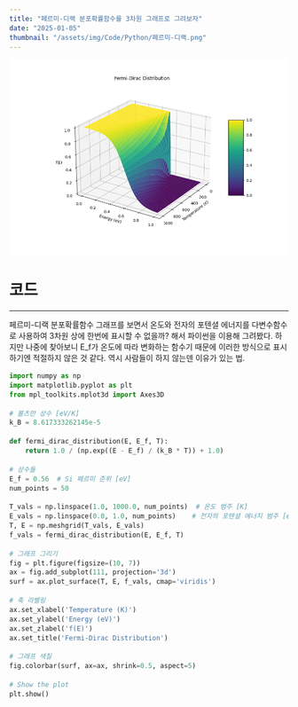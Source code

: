 ```yaml
---
title: "페르미-디랙 분포확률함수를 3차원 그래프로 그려보자"
date: "2025-01-05"
thumbnail: "/assets/img/Code/Python/페르미-디랙.png"
---
```


![](/assets/img/Code/Python/페르미-디랙.png)

# 코드
---

페르미-디랙 분포확률함수 그래프를 보면서 온도와 전자의 포텐셜 에너지를 다변수함수로 사용하여 3차원 상에 한번에 표시할 수 없을까? 해서 파이썬을 이용해 그려봤다. 하지만 나중에 찾아보니 E_f가 온도에 따라 변화하는 함수기 때문에 이러한 방식으로 표시하기엔 적절하지 않은 것 같다. 역시 사람들이 하지 않는덴 이유가 있는 법.

```python
import numpy as np
import matplotlib.pyplot as plt
from mpl_toolkits.mplot3d import Axes3D

# 볼츠만 상수 [eV/K]
k_B = 8.617333262145e-5

def fermi_dirac_distribution(E, E_f, T):
    return 1.0 / (np.exp((E - E_f) / (k_B * T)) + 1.0)

# 상수들
E_f = 0.56  # Si 페르미 준위 [eV]
num_points = 50

T_vals = np.linspace(1.0, 1000.0, num_points)  # 온도 범주 [K]
E_vals = np.linspace(0.0, 1.0, num_points)    # 전자의 포텐셜 에너지 범주 [eV]
T, E = np.meshgrid(T_vals, E_vals)
f_vals = fermi_dirac_distribution(E, E_f, T)

# 그래프 그리기
fig = plt.figure(figsize=(10, 7))
ax = fig.add_subplot(111, projection='3d')
surf = ax.plot_surface(T, E, f_vals, cmap='viridis')

# 축 라벨링
ax.set_xlabel('Temperature (K)')
ax.set_ylabel('Energy (eV)')
ax.set_zlabel('f(E)')
ax.set_title('Fermi-Dirac Distribution')

# 그래프 색칠
fig.colorbar(surf, ax=ax, shrink=0.5, aspect=5)

# Show the plot
plt.show()
```